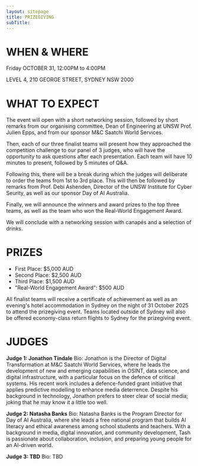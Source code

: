 ```yaml
---
layout: sitepage
title: PRIZEGIVING
subTitle:
---
```


# WHEN & WHERE

Friday OCTOBER 31, 12:00PM to 4:00PM

LEVEL 4, 210 GEORGE STREET, SYDNEY NSW 2000 

# WHAT TO EXPECT

The event will open with a short networking session, followed by short remarks from our organising committee, Dean of Engineering at UNSW Prof. Julien Epps, and from our sponsor M&C Saatchi World Services. 

Then, each of our three finalist teams will present how they approached the competition challenge to our panel of 3 judges, who will have the opportunity to ask questions after each presentation. Each team will have 10 minutes to present, followed by 5 minutes of Q&A.

Following this, there will be a break during which the judges will deliberate to order the teams from 1st to 3rd place. This will then be followed by remarks from Prof. Debi Ashenden, Director of the UNSW Institute for Cyber Seurity, as well as our sponsor Day of AI Australia. 

Finally, we will announce the winners and award prizes to the top three teams, as well as the team who won the Real-World Engagement Award.

We will conclude with a networking session with canapés and a selection of drinks.

# PRIZES

 - First Place: $5,000 AUD
 - Second Place: $2,500 AUD
 - Third Place: $1,500 AUD
 - "Real-World Engagement Award": $500 AUD

All finalist teams will receive a certificate of achievement as well as an evening's hotel accommodation in Sydney on the night of 31 October 2025 to attend the prizegiving event. Teams located outside of Sydney will also be offered economy-class return flights to Sydney for the prizegiving event.

# JUDGES

**Judge 1: Jonathon Tindale**
Bio: Jonathon is the Director of Digital Transformation at M&C Saatchi World Services, where he leads the development of new and emerging capabilities in OSINT, data science, and digital infrastructure, with a particular focus on the defence of critical systems. His recent work includes a defence-funded grant initiative that applies predictive modelling to enhance media deterrence.
Despite his background in technology, Jonathon prefers to steer clear of social media; joking that he may know it a little too well.

**Judge 2: Natasha Banks**
Bio: Natasha Banks is the Program Director for Day of AI Australia, where she leads a free national program that builds AI literacy and ethical awareness among school students and teachers. With a background in media, digital innovation, and community development, Tash is passionate about collaboration, inclusion, and preparing young people for an AI-driven world.

**Judge 3: TBD**
Bio: TBD